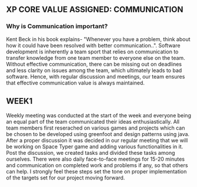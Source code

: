 ## XP CORE VALUE ASSIGNED: COMMUNICATION 

### Why is Communication important?
Kent Beck in his book explains- "Whenever you have a problem, think about how it could have been resolved with better communication..". Software development is inherently a team sport that relies on communication to transfer knowledge from one team member to everyone else on the team. Without effective communication, there can be missing out on deadlines and less clarity on issues among the team, which ultimately leads to bad software. Hence, with regular discussion and meetings, our team ensures that effective communication value is always maintained.
&nbsp;

## WEEK1
Weekly meeting was conducted at the start of the week and everyone being an equal part of the team communicated their ideas enthusiastically. All team members first reserached on various games and projects which can be chosen to be developed using greenfoot and design patterns using java. After a proper discussion it was decided in our regular meeting that we will be working on Space Typer game and adding various functionalities in it. Post the discussion, we created tasks and divided these tasks among ourselves. There were also daily face-to-face meetings for 15-20 minutes and communication on completed work and problems if any, so that others can help. I strongly feel these steps set the tone on proper implementation of the targets set for our project moving forward.
